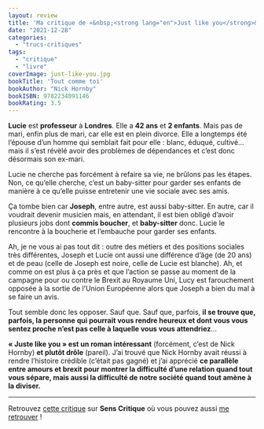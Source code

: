 ```yaml
---
layout: review
title: 'Ma critique de «&nbsp;<strong lang="en">Just like you</strong>&nbsp;» de <em>Nick Hornby</em>'
date: "2021-12-28"
categories: 
  - "trucs-critiques"
tags: 
  - "critique"
  - "livre"
coverImage: just-like-you.jpg
bookTitle: 'Tout comme toi'
bookAuthor: "Nick Hornby"
bookISBN: 9782234091146  
bookRating: 3.5
---
```


**Lucie** est **professeur** à **Londres**. Elle a **42 ans** et **2 enfants**. Mais pas de mari, enfin plus de mari, car elle est en plein divorce. Elle a longtemps été l’épouse d’un homme qui semblait fait pour elle : blanc, éduqué, cultivé… mais il s’est révèlé avoir des problèmes de dépendances et c’est donc désormais son ex-mari.

Lucie ne cherche pas forcément à refaire sa vie, ne brûlons pas les étapes. Non, ce qu’elle cherche, c’est un baby-sitter pour garder ses enfants de manière à ce qu’elle puisse entretenir une vie sociale avec ses amis.

Ça tombe bien car **Joseph**, entre autre, est aussi baby-sitter. En autre, car il voudrait devenir musicien mais, en attendant, il est bien obligé d’avoir plusieurs jobs dont **commis boucher**, et **baby-sitter** donc. Lucie le rencontre à la boucherie et l’embauche pour garder ses enfants.

Ah, je ne vous ai pas tout dit : outre des métiers et des positions sociales très différentes, Joseph et Lucie ont aussi une différence d’âge (de 20 ans) et de peau (celle de Joseph est noire, celle de Lucie est blanche). Ah, et comme on est plus à ça près et que l’action se passe au moment de la campagne pour ou contre le Brexit au Royaume Uni, Lucy est farouchement opposée à la sortie de l’Union Européenne alors que Joseph a bien du mal à se faire un avis.

Tout semble donc les opposer. Sauf que. Sauf que, parfois, **il se trouve que, parfois, la personne qui pourrait vous rendre heureux et dont vous vous sentez proche n’est pas celle à laquelle vous vous attendriez**…

**« Juste like you » est un roman intéressant** (forcément, c’est de Nick Hornby) **et plutôt drôle** (pareil). J’ai trouvé que Nick Hornby avait réussi à rendre l’histoire crédible (c’était pas gagné) et j’ai apprécié **ce parallèle entre amours et brexit pour montrer la difficulté d’une relation quand tout vous sépare, mais aussi la difficulté de notre société quand tout amène à la diviser.**
 
* * *

Retrouvez [cette critique](https://www.senscritique.com/livre/Just_like_you/critique/261336945) sur **Sens Critique** où vous pouvez aussi [me retrouver](http://www.senscritique.com/Arnaud_Malon) !
